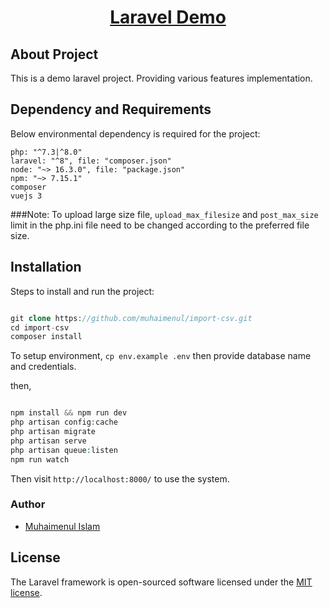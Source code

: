 <h1 align="center"><a href="https://github.com/muhaimenul/import-csv.git" target="_blank">Laravel Demo</a></p>

## About Project

This is a demo laravel project. Providing various features implementation.

## Dependency and Requirements

Below environmental dependency is required for the project:

```
php: "^7.3|^8.0"
laravel: "^8", file: "composer.json"
node: "~> 16.3.0", file: "package.json"
npm: "~> 7.15.1"
composer
vuejs 3
```

###Note: To upload large size file, `upload_max_filesize` and `post_max_size` limit in the php.ini file need to be changed according to the preferred file size.


## Installation

Steps to install and run the project:

```php 

git clone https://github.com/muhaimenul/import-csv.git
cd import-csv
composer install

```

To setup environment, `cp env.example .env` then provide database name and credentials.

then, 

```php 

npm install && npm run dev
php artisan config:cache
php artisan migrate
php artisan serve
php artisan queue:listen
npm run watch

```


Then visit `http://localhost:8000/` to use the system.

### Author

-   [Muhaimenul Islam](https://github.com/muhaimenul)

## License

The Laravel framework is open-sourced software licensed under the [MIT license](https://opensource.org/licenses/MIT).
